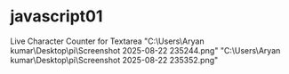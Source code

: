 # javascript01
Live Character Counter for Textarea
"C:\Users\Aryan kumar\Desktop\pi\Screenshot 2025-08-22 235244.png"
"C:\Users\Aryan kumar\Desktop\pi\Screenshot 2025-08-22 235352.png"
